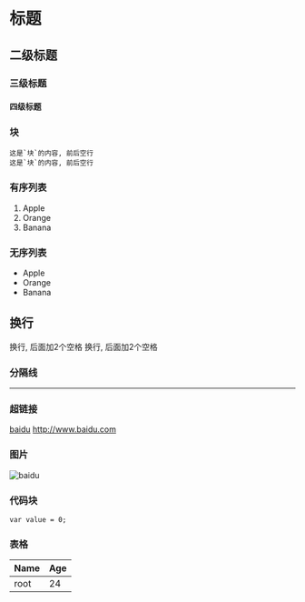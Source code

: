 # 标题

## 二级标题
### 三级标题
#### 四级标题

### 块

    这是`块`的内容, 前后空行
    这是`块`的内容, 前后空行

### 有序列表
1. Apple
2. Orange
3. Banana

### 无序列表
* Apple
* Orange
* Banana

## 换行
换行, 后面加2个空格
换行, 后面加2个空格

### 分隔线
***

### 超链接
[baidu](http://www.baidu.com)
<http://www.baidu.com>

### 图片
![baidu](http://www.baidu.com)

### 代码块
```
var value = 0;
```

### 表格
|     Name     |     Age     |
| ------------ | ----------- |
|     root     |     24       |
